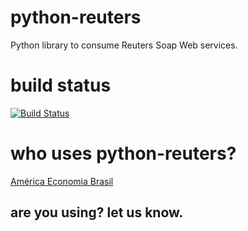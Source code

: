 python-reuters
==============
Python library to consume Reuters Soap Web services.


build status
============
[![Build Status](https://travis-ci.org/YACOWS/python-reuters.png)](https://travis-ci.org/YACOWS/python-reuters)


who uses python-reuters?
========================
[América Economia Brasil](http://americaeconomiabrasil.uol.com.br/)

are you using? let us know.
---------------------------



